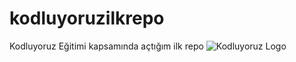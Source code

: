 # kodluyoruzilkrepo
Kodluyoruz Eğitimi kapsamında açtığım ilk repo
![Kodluyoruz Logo](/Desktop/kodluyoruzilkrepo.jpeg)